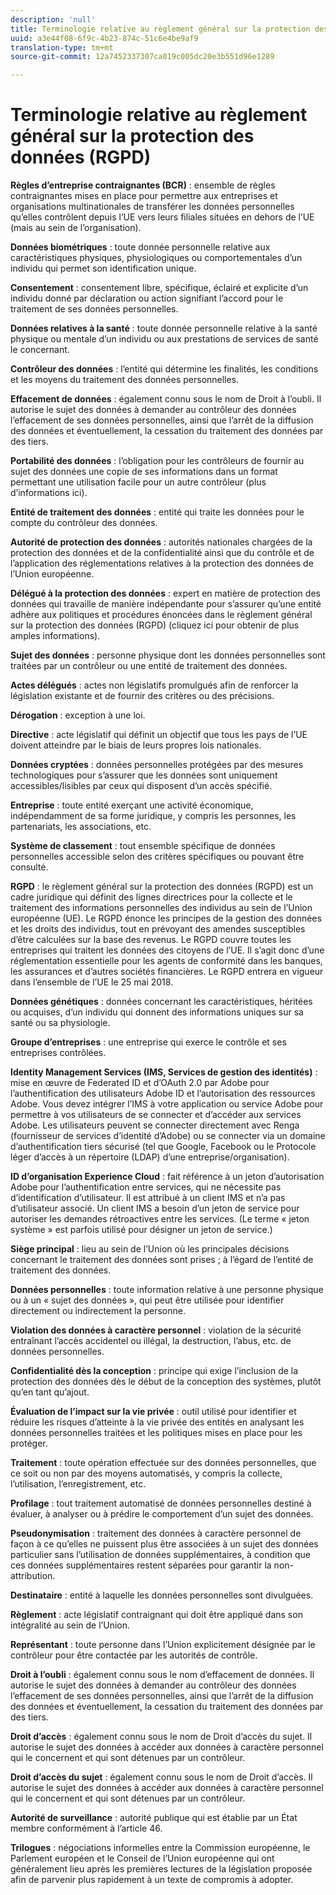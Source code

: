 ```yaml
---
description: 'null'
title: Terminologie relative au règlement général sur la protection des données (RGPD)
uuid: a3e44f08-6f9c-4b23-874c-51c6e4be9af9
translation-type: tm+mt
source-git-commit: 12a7452337307ca019c005dc20e3b551d96e1289

---
```



# Terminologie relative au règlement général sur la protection des données (RGPD)

**Règles d’entreprise contraignantes (BCR)** : ensemble de règles contraignantes mises en place pour permettre aux entreprises et organisations multinationales de transférer les données personnelles qu’elles contrôlent depuis l’UE vers leurs filiales situées en dehors de l’UE (mais au sein de l’organisation).

**Données biométriques** : toute donnée personnelle relative aux caractéristiques physiques, physiologiques ou comportementales d’un individu qui permet son identification unique.

**Consentement** : consentement libre, spécifique, éclairé et explicite d’un individu donné par déclaration ou action signifiant l’accord pour le traitement de ses données personnelles.

**Données relatives à la santé** : toute donnée personnelle relative à la santé physique ou mentale d’un individu ou aux prestations de services de santé le concernant.

**Contrôleur des données** : l’entité qui détermine les finalités, les conditions et les moyens du traitement des données personnelles.

**Effacement de données** : également connu sous le nom de Droit à l’oubli. Il autorise le sujet des données à demander au contrôleur des données l’effacement de ses données personnelles, ainsi que l’arrêt de la diffusion des données et éventuellement, la cessation du traitement des données par des tiers.

**Portabilité des données** : l’obligation pour les contrôleurs de fournir au sujet des données une copie de ses informations dans un format permettant une utilisation facile pour un autre contrôleur (plus d’informations ici).

**Entité de traitement des données** : entité qui traite les données pour le compte du contrôleur des données.

**Autorité de protection des données** : autorités nationales chargées de la protection des données et de la confidentialité ainsi que du contrôle et de l’application des réglementations relatives à la protection des données de l’Union européenne.

**Délégué à la protection des données** : expert en matière de protection des données qui travaille de manière indépendante pour s’assurer qu’une entité adhère aux politiques et procédures énoncées dans le règlement général sur la protection des données (RGPD) (cliquez ici pour obtenir de plus amples informations).

**Sujet des données** : personne physique dont les données personnelles sont traitées par un contrôleur ou une entité de traitement des données.

**Actes délégués** : actes non législatifs promulgués afin de renforcer la législation existante et de fournir des critères ou des précisions.

**Dérogation** : exception à une loi.

**Directive** : acte législatif qui définit un objectif que tous les pays de l’UE doivent atteindre par le biais de leurs propres lois nationales.

**Données cryptées** : données personnelles protégées par des mesures technologiques pour s’assurer que les données sont uniquement accessibles/lisibles par ceux qui disposent d’un accès spécifié.

**Entreprise** : toute entité exerçant une activité économique, indépendamment de sa forme juridique, y compris les personnes, les partenariats, les associations, etc.

**Système de classement** : tout ensemble spécifique de données personnelles accessible selon des critères spécifiques ou pouvant être consulté.

**RGPD** : le règlement général sur la protection des données (RGPD) est un cadre juridique qui définit des lignes directrices pour la collecte et le traitement des informations personnelles des individus au sein de l’Union européenne (UE). Le RGPD énonce les principes de la gestion des données et les droits des individus, tout en prévoyant des amendes susceptibles d’être calculées sur la base des revenus. Le RGPD couvre toutes les entreprises qui traitent les données des citoyens de l’UE. Il s’agit donc d’une réglementation essentielle pour les agents de conformité dans les banques, les assurances et d’autres sociétés financières. Le RGPD entrera en vigueur dans l’ensemble de l’UE le 25 mai 2018.

**Données génétiques** : données concernant les caractéristiques, héritées ou acquises, d’un individu qui donnent des informations uniques sur sa santé ou sa physiologie.

**Groupe d’entreprises** : une entreprise qui exerce le contrôle et ses entreprises contrôlées.

**Identity Management Services (IMS, Services de gestion des identités)** : mise en œuvre de Federated ID et d’OAuth 2.0 par Adobe pour l’authentification des utilisateurs Adobe ID et l’autorisation des ressources Adobe. Vous devez intégrer l’IMS à votre application ou service Adobe pour permettre à vos utilisateurs de se connecter et d’accéder aux services Adobe. Les utilisateurs peuvent se connecter directement avec Renga (fournisseur de services d’identité d’Adobe) ou se connecter via un domaine d’authentification tiers sécurisé (tel que Google, Facebook ou le Protocole léger d’accès à un répertoire (LDAP) d’une entreprise/organisation).

**ID d’organisation Experience Cloud** : fait référence à un jeton d’autorisation Adobe pour l’authentification entre services, qui ne nécessite pas d’identification d’utilisateur. Il est attribué à un client IMS et n’a pas d’utilisateur associé. Un client IMS a besoin d’un jeton de service pour autoriser les demandes rétroactives entre les services. (Le terme « jeton système » est parfois utilisé pour désigner un jeton de service.)

**Siège principal** : lieu au sein de l’Union où les principales décisions concernant le traitement des données sont prises ; à l’égard de l’entité de traitement des données.

**Données personnelles** : toute information relative à une personne physique ou à un « sujet des données », qui peut être utilisée pour identifier directement ou indirectement la personne.

**Violation des données à caractère personnel** : violation de la sécurité entraînant l’accès accidentel ou illégal, la destruction, l’abus, etc. de données personnelles.

**Confidentialité dès la conception** : principe qui exige l’inclusion de la protection des données dès le début de la conception des systèmes, plutôt qu’en tant qu’ajout.

**Évaluation de l’impact sur la vie privée** : outil utilisé pour identifier et réduire les risques d’atteinte à la vie privée des entités en analysant les données personnelles traitées et les politiques mises en place pour les protéger.

**Traitement** : toute opération effectuée sur des données personnelles, que ce soit ou non par des moyens automatisés, y compris la collecte, l’utilisation, l’enregistrement, etc.

**Profilage** : tout traitement automatisé de données personnelles destiné à évaluer, à analyser ou à prédire le comportement d’un sujet des données.

**Pseudonymisation** : traitement des données à caractère personnel de façon à ce qu’elles ne puissent plus être associées à un sujet des données particulier sans l’utilisation de données supplémentaires, à condition que ces données supplémentaires restent séparées pour garantir la non-attribution.

**Destinataire** : entité à laquelle les données personnelles sont divulguées.

**Règlement** : acte législatif contraignant qui doit être appliqué dans son intégralité au sein de l’Union.

**Représentant** : toute personne dans l’Union explicitement désignée par le contrôleur pour être contactée par les autorités de contrôle.

**Droit à l’oubli** : également connu sous le nom d’effacement de données. Il autorise le sujet des données à demander au contrôleur des données l’effacement de ses données personnelles, ainsi que l’arrêt de la diffusion des données et éventuellement, la cessation du traitement des données par des tiers.

**Droit d’accès** : également connu sous le nom de Droit d’accès du sujet. Il autorise le sujet des données à accéder aux données à caractère personnel qui le concernent et qui sont détenues par un contrôleur.

**Droit d’accès du sujet** : également connu sous le nom de Droit d’accès. Il autorise le sujet des données à accéder aux données à caractère personnel qui le concernent et qui sont détenues par un contrôleur.

**Autorité de surveillance** : autorité publique qui est établie par un État membre conformément à l’article 46.

**Trilogues** : négociations informelles entre la Commission européenne, le Parlement européen et le Conseil de l’Union européenne qui ont généralement lieu après les premières lectures de la législation proposée afin de parvenir plus rapidement à un texte de compromis à adopter.
